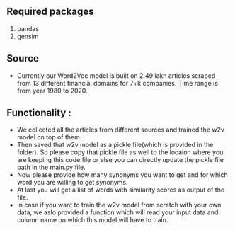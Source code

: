 
## Required packages
  1. pandas
  2. gensim


## Source
 - Currently our Word2Vec model is built on 2.49 lakh articles scraped from 13 different financial domains for 7+k companies. Time range is from year 1980 to 2020.

## Functionality :
  - We collected all the articles from different sources and trained the w2v model on top of them.
  - Then saved that w2v model as a pickle file(which is provided in the folder). So please copy that pickle file as well to the locaion where you are keeping this code file or else you can directly update the pickle file path in the main.py file.
  - Now please provide how many synonyms you want to get and for which word you are willing to get synonyms.
  - At last you will get a list of words with similarity scores as output of the file.
  - In case if you want to train the w2v model from scratch with your own data, we aslo provided a function which will read your input data and column name on which this model will have to train.
